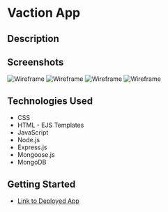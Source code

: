 # Vaction App

## Description

## Screenshots
![Wireframe](https://i.imgur.com/EJT7abC.png)
![Wireframe](https://i.imgur.com/HstAdVX.png)
![Wireframe](https://i.imgur.com/tfdpM7S.png)
![Wireframe](https://i.imgur.com/S7ACYN4.png)

## Technologies Used
- CSS
- HTML - EJS Templates
- JavaScript
- Node.js
- Express.js
- Mongoose.js
- MongoDB

## Getting Started 
- [Link to Deployed App](https://neon-vacation-log.herokuapp.com)

